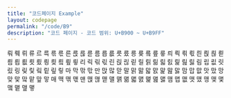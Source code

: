 ```yaml
---
title: "코드페이지 Example"
layout: codepage
permalink: "/code/B9"
description: "코드 페이지 - 코드 범위: U+B900 ~ U+B9FF"
---
```


<span class="code tofu"></span>
<span class="code tofu"></span>
<span class="code tofu"></span>
<span class="code tofu"></span>
<span class="character">뤄</span>
<span class="code tofu"></span>
<span class="code tofu"></span>
<span class="code tofu"></span>
<span class="code tofu"></span>
<span class="code tofu"></span>
<span class="code tofu"></span>
<span class="code tofu"></span>
<span class="code tofu"></span>
<span class="code tofu"></span>
<span class="code tofu"></span>
<span class="code tofu"></span>
<span class="code tofu"></span>
<span class="code tofu"></span>
<span class="code tofu"></span>
<span class="code tofu"></span>
<span class="code tofu"></span>
<span class="code tofu"></span>
<span class="code tofu"></span>
<span class="code tofu"></span>
<span class="code tofu"></span>
<span class="code tofu"></span>
<span class="code tofu"></span>
<span class="code tofu"></span>
<span class="code tofu"></span>
<span class="code tofu"></span>
<span class="code tofu"></span>
<span class="code tofu"></span>
<span class="character">뤠</span>
<span class="code tofu"></span>
<span class="code tofu"></span>
<span class="code tofu"></span>
<span class="code tofu"></span>
<span class="code tofu"></span>
<span class="code tofu"></span>
<span class="code tofu"></span>
<span class="code tofu"></span>
<span class="code tofu"></span>
<span class="code tofu"></span>
<span class="code tofu"></span>
<span class="code tofu"></span>
<span class="code tofu"></span>
<span class="code tofu"></span>
<span class="code tofu"></span>
<span class="code tofu"></span>
<span class="code tofu"></span>
<span class="code tofu"></span>
<span class="code tofu"></span>
<span class="code tofu"></span>
<span class="code tofu"></span>
<span class="code tofu"></span>
<span class="code tofu"></span>
<span class="code tofu"></span>
<span class="code tofu"></span>
<span class="code tofu"></span>
<span class="code tofu"></span>
<span class="character">뤼</span>
<span class="code tofu"></span>
<span class="code tofu"></span>
<span class="code tofu"></span>
<span class="code tofu"></span>
<span class="code tofu"></span>
<span class="code tofu"></span>
<span class="code tofu"></span>
<span class="code tofu"></span>
<span class="code tofu"></span>
<span class="code tofu"></span>
<span class="code tofu"></span>
<span class="code tofu"></span>
<span class="code tofu"></span>
<span class="code tofu"></span>
<span class="code tofu"></span>
<span class="code tofu"></span>
<span class="code tofu"></span>
<span class="code tofu"></span>
<span class="code tofu"></span>
<span class="code tofu"></span>
<span class="code tofu"></span>
<span class="code tofu"></span>
<span class="code tofu"></span>
<span class="code tofu"></span>
<span class="code tofu"></span>
<span class="code tofu"></span>
<span class="code tofu"></span>
<span class="character">류</span>
<span class="code tofu"></span>
<span class="code tofu"></span>
<span class="code tofu"></span>
<span class="code tofu"></span>
<span class="code tofu"></span>
<span class="code tofu"></span>
<span class="code tofu"></span>
<span class="code tofu"></span>
<span class="code tofu"></span>
<span class="code tofu"></span>
<span class="code tofu"></span>
<span class="code tofu"></span>
<span class="code tofu"></span>
<span class="code tofu"></span>
<span class="code tofu"></span>
<span class="code tofu"></span>
<span class="code tofu"></span>
<span class="code tofu"></span>
<span class="code tofu"></span>
<span class="code tofu"></span>
<span class="code tofu"></span>
<span class="code tofu"></span>
<span class="code tofu"></span>
<span class="code tofu"></span>
<span class="code tofu"></span>
<span class="code tofu"></span>
<span class="code tofu"></span>
<span class="character">르</span>
<span class="character">륵</span>
<span class="character">륶</span>
<span class="character">륷</span>
<span class="character">른</span>
<span class="character">륹</span>
<span class="character">륺</span>
<span class="character">륻</span>
<span class="code tofu"></span>
<span class="code tofu"></span>
<span class="code tofu"></span>
<span class="code tofu"></span>
<span class="code tofu"></span>
<span class="code tofu"></span>
<span class="code tofu"></span>
<span class="code tofu"></span>
<span class="character">름</span>
<span class="character">릅</span>
<span class="character">릆</span>
<span class="character">릇</span>
<span class="character">릈</span>
<span class="character">릉</span>
<span class="character">릊</span>
<span class="code tofu"></span>
<span class="character">릌</span>
<span class="code tofu"></span>
<span class="character">릎</span>
<span class="character">릏</span>
<span class="character">릐</span>
<span class="character">릑</span>
<span class="character">릒</span>
<span class="character">릓</span>
<span class="character">릔</span>
<span class="character">릕</span>
<span class="character">릖</span>
<span class="character">릗</span>
<span class="code tofu"></span>
<span class="code tofu"></span>
<span class="code tofu"></span>
<span class="code tofu"></span>
<span class="code tofu"></span>
<span class="code tofu"></span>
<span class="code tofu"></span>
<span class="code tofu"></span>
<span class="character">릠</span>
<span class="character">릡</span>
<span class="character">릢</span>
<span class="character">릣</span>
<span class="character">릤</span>
<span class="character">릥</span>
<span class="character">릦</span>
<span class="code tofu"></span>
<span class="character">릨</span>
<span class="code tofu"></span>
<span class="character">릪</span>
<span class="character">릫</span>
<span class="character">리</span>
<span class="character">릭</span>
<span class="character">릮</span>
<span class="character">릯</span>
<span class="character">린</span>
<span class="character">릱</span>
<span class="character">릲</span>
<span class="character">릳</span>
<span class="character">릴</span>
<span class="character">릵</span>
<span class="character">릶</span>
<span class="character">릷</span>
<span class="character">릸</span>
<span class="character">릹</span>
<span class="character">릺</span>
<span class="character">릻</span>
<span class="character">림</span>
<span class="character">립</span>
<span class="character">릾</span>
<span class="character">릿</span>
<span class="character">맀</span>
<span class="character">링</span>
<span class="character">맂</span>
<span class="character">맃</span>
<span class="character">맄</span>
<span class="character">맅</span>
<span class="character">맆</span>
<span class="character">맇</span>
<span class="character">마</span>
<span class="character">막</span>
<span class="character">맊</span>
<span class="character">맋</span>
<span class="character">만</span>
<span class="character">맍</span>
<span class="character">많</span>
<span class="character">맏</span>
<span class="character">말</span>
<span class="character">맑</span>
<span class="character">맒</span>
<span class="character">맓</span>
<span class="character">맔</span>
<span class="character">맕</span>
<span class="character">맖</span>
<span class="character">맗</span>
<span class="character">맘</span>
<span class="character">맙</span>
<span class="character">맚</span>
<span class="character">맛</span>
<span class="character">맜</span>
<span class="character">망</span>
<span class="character">맞</span>
<span class="character">맟</span>
<span class="character">맠</span>
<span class="character">맡</span>
<span class="character">맢</span>
<span class="character">맣</span>
<span class="character">매</span>
<span class="character">맥</span>
<span class="character">맦</span>
<span class="character">맧</span>
<span class="character">맨</span>
<span class="character">맩</span>
<span class="character">맪</span>
<span class="character">맫</span>
<span class="character">맬</span>
<span class="character">맭</span>
<span class="character">맮</span>
<span class="character">맯</span>
<span class="character">맰</span>
<span class="character">맱</span>
<span class="character">맲</span>
<span class="character">맳</span>
<span class="character">맴</span>
<span class="character">맵</span>
<span class="character">맶</span>
<span class="character">맷</span>
<span class="character">맸</span>
<span class="character">맹</span>
<span class="character">맺</span>
<span class="character">맻</span>
<span class="character">맼</span>
<span class="character">맽</span>
<span class="character">맾</span>
<span class="character">맿</span>